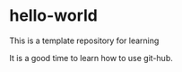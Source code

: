# hello-world
This is a template repository for learning

It is a good time to learn how to use git-hub.
